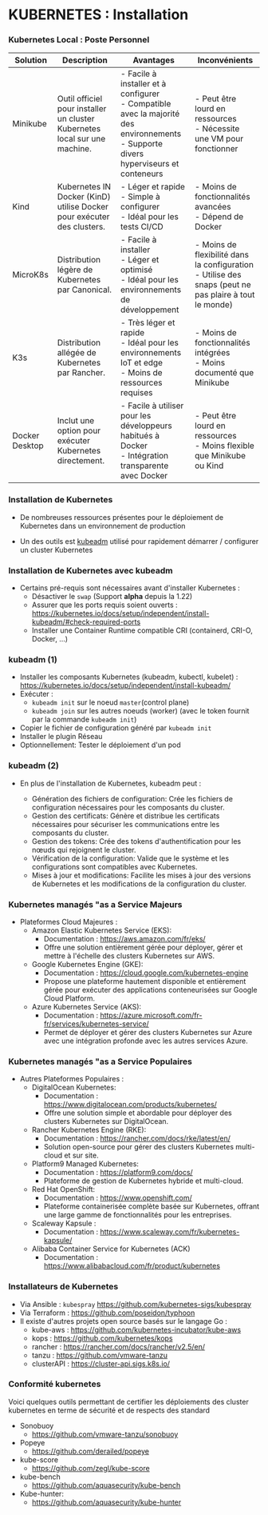 # KUBERNETES : Installation

### Kubernetes Local : Poste Personnel


| Solution      | Description                                                                 | Avantages                                                                                      | Inconvénients                                                                                   |
|---------------|-----------------------------------------------------------------------------|------------------------------------------------------------------------------------------------|------------------------------------------------------------------------------------------------|
| Minikube      | Outil officiel pour installer un cluster Kubernetes local sur une machine. | - Facile à installer et à configurer<br>- Compatible avec la majorité des environnements<br>- Supporte divers hyperviseurs et conteneurs | - Peut être lourd en ressources<br>- Nécessite une VM pour fonctionner                         |
| Kind          | Kubernetes IN Docker (KinD) utilise Docker pour exécuter des clusters.      | - Léger et rapide<br>- Simple à configurer<br>- Idéal pour les tests CI/CD                      | - Moins de fonctionnalités avancées<br>- Dépend de Docker                                      |
| MicroK8s      | Distribution légère de Kubernetes par Canonical.                            | - Facile à installer<br>- Léger et optimisé<br>- Idéal pour les environnements de développement | - Moins de flexibilité dans la configuration<br>- Utilise des snaps (peut ne pas plaire à tout le monde) |
| K3s           | Distribution allégée de Kubernetes par Rancher.                             | - Très léger et rapide<br>- Idéal pour les environnements IoT et edge<br>- Moins de ressources requises | - Moins de fonctionnalités intégrées<br>- Moins documenté que Minikube                         |
| Docker Desktop| Inclut une option pour exécuter Kubernetes directement.                     | - Facile à utiliser pour les développeurs habitués à Docker<br>- Intégration transparente avec Docker | - Peut être lourd en ressources<br>- Moins flexible que Minikube ou Kind                       |


### Installation de Kubernetes 


- De nombreuses ressources présentes pour le déploiement de Kubernetes dans un environnement de production

- Un des outils est [kubeadm](https://github.com/kubernetes/kubeadm) utilisé pour rapidement démarrer / configurer un cluster Kubernetes

### Installation de Kubernetes avec kubeadm

- Certains pré-requis sont nécessaires avant d'installer Kubernetes :
    - Désactiver le `swap` (Support **alpha** depuis la 1.22)
    - Assurer que les ports requis soient ouverts : <https://kubernetes.io/docs/setup/independent/install-kubeadm/#check-required-ports>
    - Installer une Container Runtime compatible CRI (containerd, CRI-O, Docker, ...)

### kubeadm (1)

- Installer les composants Kubernetes (kubeadm, kubectl, kubelet) : <https://kubernetes.io/docs/setup/independent/install-kubeadm/>
- Exécuter : 
     - `kubeadm init` sur le noeud `master`(control plane)
     - `kubeadm join` sur les autres noeuds (worker) (avec le token fournit par la commande `kubeadm init`)
- Copier le fichier de configuration généré par `kubeadm init`
- Installer le plugin Réseau
- Optionnellement:  Tester le déploiement d'un pod

### kubeadm (2)

- En plus de l'installation de Kubernetes, kubeadm peut :

    - Génération des fichiers de configuration: Crée les fichiers de configuration nécessaires pour les composants du cluster.
    - Gestion des certificats: Génère et distribue les certificats nécessaires pour sécuriser les communications entre les composants du cluster.
    - Gestion des tokens: Crée des tokens d'authentification pour les nœuds qui rejoignent le cluster.
    - Vérification de la configuration: Valide que le système et les configurations sont compatibles avec Kubernetes.
    - Mises à jour et modifications: Facilite les mises à jour des versions de Kubernetes et les modifications de la configuration du cluster.

 
### Kubernetes managés "as a Service Majeurs

- Plateformes Cloud Majeures :
    - Amazon Elastic Kubernetes Service (EKS):
        - Documentation : https://aws.amazon.com/fr/eks/
        - Offre une solution entièrement gérée pour déployer, gérer et mettre à l'échelle des clusters Kubernetes sur AWS.
    - Google Kubernetes Engine (GKE):
        - Documentation : https://cloud.google.com/kubernetes-engine
        - Propose une plateforme hautement disponible et entièrement gérée pour exécuter des applications conteneurisées sur Google Cloud Platform.
    - Azure Kubernetes Service (AKS):
        - Documentation : https://azure.microsoft.com/fr-fr/services/kubernetes-service/
        - Permet de déployer et gérer des clusters Kubernetes sur Azure avec une intégration profonde avec les autres services Azure.


### Kubernetes managés "as a Service Populaires

-  Autres Plateformes Populaires :
    - DigitalOcean Kubernetes:
        - Documentation : https://www.digitalocean.com/products/kubernetes/
        - Offre une solution simple et abordable pour déployer des clusters Kubernetes sur DigitalOcean.
    - Rancher Kubernetes Engine (RKE):
        - Documentation : https://rancher.com/docs/rke/latest/en/
        - Solution open-source pour gérer des clusters Kubernetes multi-cloud et sur site.
    - Platform9 Managed Kubernetes:
        - Documentation : https://platform9.com/docs/
        - Plateforme de gestion de Kubernetes hybride et multi-cloud.
    - Red Hat OpenShift:
        - Documentation : https://www.openshift.com/
        - Plateforme containerisée complète basée sur Kubernetes, offrant une large gamme de fonctionnalités pour les entreprises.
    - Scaleway Kapsule : 
        - Documentation : https://www.scaleway.com/fr/kubernetes-kapsule/
    - Alibaba Container Service for Kubernetes (ACK) 
        -  Documentation : https://www.alibabacloud.com/fr/product/kubernetes

### Installateurs de Kubernetes

- Via Ansible : `kubespray` <https://github.com/kubernetes-sigs/kubespray>
- Via Terraform : <https://github.com/poseidon/typhoon>
- Il existe d'autres projets open source basés sur le langage Go :
    - kube-aws : <https://github.com/kubernetes-incubator/kube-aws>
    - kops : <https://github.com/kubernetes/kops>
    - rancher : <https://rancher.com/docs/rancher/v2.5/en/>
    - tanzu : <https://github.com/vmware-tanzu>
    - clusterAPI : <https://cluster-api.sigs.k8s.io/>

### Conformité kubernetes

Voici quelques outils permettant de certifier les déploiements des cluster kubernetes en terme de sécurité et de respects des standard

- Sonobuoy 
    - <https://github.com/vmware-tanzu/sonobuoy>
- Popeye
    - <https://github.com/derailed/popeye>
- kube-score
    - <https://github.com/zegl/kube-score>
- kube-bench
    - <https://github.com/aquasecurity/kube-bench>
- Kube-hunter:
    - <https://github.com/aquasecurity/kube-hunter>

